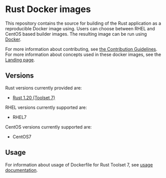 Rust Docker images
====================

This repository contains the source for building of
the Rust application as a reproducible Docker image using.
Users can choose between RHEL and CentOS based builder images.
The resulting image can be run using [Docker](http://docker.io).

For more information about contributing, see
[the Contribution Guidelines](https://github.com/sclorg/welcome/blob/master/contribution.md).
For more information about concepts used in these docker images, see the
[Landing page](https://github.com/sclorg/welcome).


Versions
---------------
Rust versions currently provided are:
* [Rust 1.20 (Toolset 7)](7)

RHEL versions currently supported are:
* RHEL7

CentOS versions currently supported are:
* CentOS7


Usage
---------------------------------

For information about usage of Dockerfile for Rust Toolset 7,
see [usage documentation](7/README.md).

